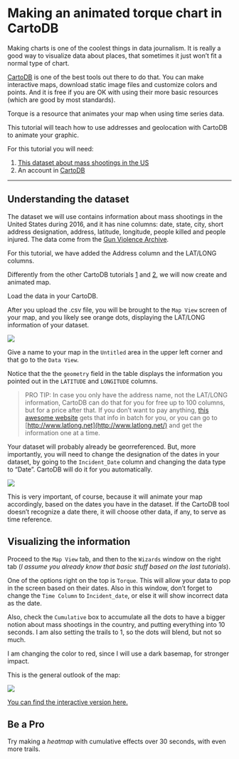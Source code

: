
# Making an animated torque chart in CartoDB 

Making charts is one of the coolest things in data journalism. It is really a good way to visualize data about places, that sometimes it just won’t fit a normal type of chart. 

[CartoDB](https://voltdatalab.cartodb.com) is one of the best tools out there to do that. You can make interactive maps, download static image files and customize colors and points. And it is free if you are OK with using their more basic resources (which are good by most standards).

Torque is a resource that animates your map when using time series data.

This tutorial will teach how to use addresses and geolocation with CartoDB to animate your graphic. 

For this tutorial you will need: 

1. [This dataset about mass shootings in the US](https://github.com/miguelpaz/jlab/blob/master/data/cartodb_mass_shootings_US.csv)
2. An account in [CartoDB](https://voltdatalab.cartodb.com)

___

## Understanding the dataset

The dataset we will use contains information about mass shootings in the United States during 2016, and it has nine columns: date, state, city, short address designation, address, latitude, longitude, people killed and people injured. The data come from the [Gun Violence Archive](http://www.gunviolencearchive.org/reports/mass-shooting).

For this tutorial, we have added the Address column and the LAT/LONG columns. 

Differently from the other CartoDB tutorials [1](https://github.com/miguelpaz/jlab/blob/master/cartodb_basics_tutorial.md) and [2](https://github.com/miguelpaz/jlab/blob/master/cartodb_geolocation_tutorial.md), we will now create and animated map.

Load the data in your CartoDB.

After you upload the .csv file, you will be brought to the `Map View` screen of your map, and you likely see orange dots, displaying the LAT/LONG information of your dataset. 

![](https://github.com/miguelpaz/jlab/blob/master/images/map_cartodb_advanced_2.png?raw=true)

Give a name to your map in the `Untitled` area in the upper left corner and that go to the `Data View`. 

Notice that the the `geometry` field in the table displays the information you pointed out in the `LATITUDE` and `LONGITUDE` columns.

> PRO TIP: In case you only have the address name, not the LAT/LONG information, CartoDB can do that for you for free up to 100 columns, but for a price after that. If you don’t want to pay anything, [this awesome website](http://www.findlatitudeandlongitude.com/batch-geocode) gets that info in batch for you, or you can go to [http://www.latlong.net](http://www.latlong.net/) and get the information one at a time. 

Your dataset will probably already be georreferenced. But, more importantly, you will need to change the designation of the dates in your dataset, by going to the `Incident_Date` column and changing the data type to “Date”. CartoDB will do it for you automatically.   

![](https://github.com/miguelpaz/jlab/blob/master/images/cartodb_data%20type.png?raw=true)

This is very important, of course, because it will animate your map accordingly, based on the dates you have in the dataset. If the CartoDB tool doesn’t recognize a date there, it will choose other data, if any, to serve as time reference. 

## Visualizing the information

Proceed to the `Map View` tab, and then to the `Wizards` window on the right tab (*I assume you already know that basic stuff based on the last tutorials*). 

One of the options right on the top is `Torque`. This will allow your data to pop in the screen based on their dates. Also in this window, don’t forget to change the `Time Column` to `Incident_date`, or else it will show incorrect data as the date. 

Also, check the `Cumulative` box to accumulate all the dots to have a bigger notion about mass shootings in the country, and putting everything into 10 seconds. I am also setting the trails to 1, so the dots will blend, but not so much.

I am changing the color to red, since I will use a dark basemap, for stronger impact.

This is the general outlook of the map:

![](https://github.com/miguelpaz/jlab/blob/master/images/cartodb_torque2.png?raw=true)

[You can find the interactive version here.](https://voltdatalab.cartodb.com/viz/783c9b64-3d4e-11e6-94da-0e8c56e2ffdb/public_map)

## Be a Pro

Try making a *heatmap* with cumulative effects over 30 seconds, with even more trails. 

